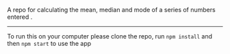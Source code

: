 A repo for calculating the mean, median and mode of a series of numbers entered .

---

To run this on your computer please clone the repo, run `npm install` and then `npm start` to use the app
